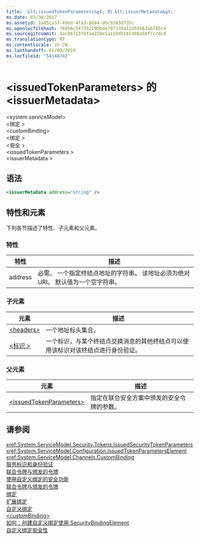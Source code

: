 ```yaml
---
title: '&lt;issuedTokenParameters&gt; 的 &lt;issuerMetadata&gt;'
ms.date: 03/30/2017
ms.assetid: 1a85ca37-496d-4fa3-8d44-d6c9383d735c
ms.openlocfilehash: 76956c54739219bbde78f378a12d59563ab785c4
ms.sourcegitcommit: 4ac80713f6faa220e5a119d5165308a58f7ccdc8
ms.translationtype: MT
ms.contentlocale: zh-CN
ms.lasthandoff: 01/09/2019
ms.locfileid: "54148742"
---
```

# <a name="ltissuermetadatagt-of-ltissuedtokenparametersgt"></a>&lt;issuedTokenParameters&gt; 的 &lt;issuerMetadata&gt;
\<system.serviceModel>  
\<绑定 >  
\<customBinding>  
\<绑定 >  
\<安全 >  
\<issuedTokenParameters >  
\<issuerMetadata >  
  
## <a name="syntax"></a>语法  
  
```xml  
<issuerMetaData address="String" />
```  
  
## <a name="attributes-and-elements"></a>特性和元素  
 下列各节描述了特性、子元素和父元素。  
  
### <a name="attributes"></a>特性  
  
|特性|描述|  
|---------------|-----------------|  
|address|必需。 一个指定终结点地址的字符串。 该地址必须为绝对 URI。 默认值为一个空字符串。|  
  
### <a name="child-elements"></a>子元素  
  
|元素|描述|  
|-------------|-----------------|  
|[\<headers>](../../../../../docs/framework/configure-apps/file-schema/wcf/headers-element.md)|一个地址标头集合。|  
|[\<标识 >](../../../../../docs/framework/configure-apps/file-schema/wcf/identity.md)|一个标识，与某个终结点交换消息的其他终结点可以使用该标识对该终结点进行身份验证。|  
  
### <a name="parent-elements"></a>父元素  
  
|元素|描述|  
|-------------|-----------------|  
|[\<issuedTokenParameters>](../../../../../docs/framework/configure-apps/file-schema/wcf/issuedtokenparameters.md)|指定在联合安全方案中颁发的安全令牌的参数。|  
  
## <a name="see-also"></a>请参阅  
 <xref:System.ServiceModel.Security.Tokens.IssuedSecurityTokenParameters>  
 <xref:System.ServiceModel.Configuration.IssuedTokenParametersElement>  
 <xref:System.ServiceModel.Channels.CustomBinding>  
 [服务标识和身份验证](../../../../../docs/framework/wcf/feature-details/service-identity-and-authentication.md)  
 [联合令牌与颁发的令牌](../../../../../docs/framework/wcf/feature-details/federation-and-issued-tokens.md)  
 [使用自定义绑定的安全功能](../../../../../docs/framework/wcf/feature-details/security-capabilities-with-custom-bindings.md)  
 [联合令牌与颁发的令牌](../../../../../docs/framework/wcf/feature-details/federation-and-issued-tokens.md)  
 [绑定](../../../../../docs/framework/wcf/bindings.md)  
 [扩展绑定](../../../../../docs/framework/wcf/extending/extending-bindings.md)  
 [自定义绑定](../../../../../docs/framework/wcf/extending/custom-bindings.md)  
 [\<customBinding>](../../../../../docs/framework/configure-apps/file-schema/wcf/custombinding.md)  
 [如何：创建自定义绑定使用 SecurityBindingElement](../../../../../docs/framework/wcf/feature-details/how-to-create-a-custom-binding-using-the-securitybindingelement.md)  
 [自定义绑定安全性](../../../../../docs/framework/wcf/samples/custom-binding-security.md)
